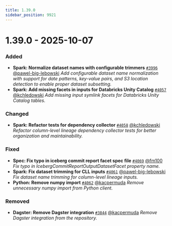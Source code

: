 ```yaml
---
title: 1.39.0
sidebar_position: 9921
---
```


# 1.39.0 - 2025-10-07

### Added

* **Spark: Normalize dataset names with configurable trimmers** [`#3996`](https://github.com/OpenLineage/OpenLineage/pull/3996) [@pawel-big-lebowski](https://github.com/pawel-big-lebowski)
  *Add configurable dataset name normalization with support for date patterns, key-value pairs, and S3 location detection to enable proper dataset subsetting.*
* **Spark: Add missing facets in inputs for Databricks Unity Catalog** [`#4057`](https://github.com/OpenLineage/OpenLineage/pull/4057) [@kchledowski](https://github.com/kchledowski)
  *Add missing input symlink facets for Databricks Unity Catalog tables.*

### Changed

* **Spark: Refactor tests for dependency collector** [`#4058`](https://github.com/OpenLineage/OpenLineage/pull/4058) [@kchledowski](https://github.com/kchledowski)
  *Refactor column-level lineage dependency collector tests for better organization and maintainability.*

### Fixed

* **Spec: Fix typo in iceberg commit report facet spec file** [`#4069`](https://github.com/OpenLineage/OpenLineage/pull/4069) [@fm100](https://github.com/fm100)
  *Fix typo in IcebergCommitReportOutputDatasetFacet property name.*
* **Spark: Fix dataset trimming for CLL inputs** [`#4061`](https://github.com/OpenLineage/OpenLineage/pull/4061) [@pawel-big-lebowski](https://github.com/pawel-big-lebowski)
  *Fix dataset name trimming for column-level lineage inputs.*
* **Python: Remove numpy import** [`#4062`](https://github.com/OpenLineage/OpenLineage/pull/4062) [@kacpermuda](https://github.com/kacpermuda)
  *Remove unnecessary numpy import from Python client.*

### Removed

* **Dagster: Remove Dagster integration** [`#3844`](https://github.com/OpenLineage/OpenLineage/pull/3844) [@kacpermuda](https://github.com/kacpermuda)
  *Remove Dagster integration from the repository.*
